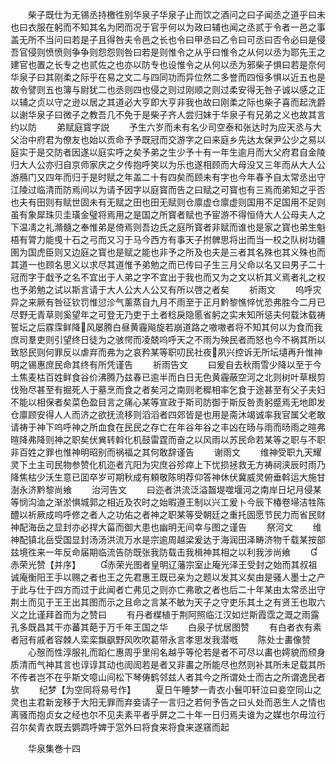 <!-- { "loadSidebar": true } -->
　　柴子既仕为无锡丞持檄徃别华泉子华泉子止而饮之酒问之曰子闻丞之道乎曰未也曰衣服在躬而不知其名为罔而况于官乎何以为政曰辅也闻之丞贰于令者一邑之事盖无所不当问曰若是子且得咎夫令邑之长也令曰甲丞曰乙令曰可丞曰否令必曰是侵吾官侵则愤愤则争争则怨怨则咎曰若是则惟令之从乎曰惟令之从何以丞为耶先王之建官也置之长专之也贰佐之也亦以防专也设惟令之从何以丞为邪柴子惧曰若是奈何华泉子曰其刚柔之际乎在易之文二与四同功而异位然二多誉而四恒多惧以近五也是故令譬则五也簿与尉犹二也丞则四也侵之则过刚顺之则过柔安得无咎子诚以感之正以辅之贞以守之逊以居之其道必大亨即大亨非我也故曰刚柔之际也柴子喜而起洗爵以谢华泉子曰微子之教吾几不免于是柴子齐人尝归妹于华泉子有兄弟之义也故其言约以防
　　弟赋庭寳字説
　　予生六岁而未有名少司空泰和张达时为应天丞与大父治中府君为僚友也始以贡命予予既冠而交游字之曰来庭乡先达太保尹公少之易以庭实于是交防者因遂以庭实呼之矣予弟之生少予十有一年生逾月而大父府君自金陵归大人公亦归自京师家庆之夕传抱呼笑以为乐也遂相顾而大母没又三年而从大人公游鴈门又四年而归于是时赋之年盖二十有四矣而顾未有字也今年春予自太常丞出守江陵过临清而防焉间以为请予因字以庭寳而告之曰赋之可寳也有三焉而弟知之乎否也夫有田则有赋世固未有无赋之田也田无赋则仓廪虚仓廪虚则国用不足国用不足则虽有象犀珠贝圭璜金璧将焉用之是国之所寳者赋也予宦游不得恒侍大人公母夫人之下温凊之礼滫髓之奉惟弟是倚焉则吾边氏之庭所寳者非赋而谁也是家之寳也弟生魁梧有膂力能曵十石之弓而又习于马今西方有事天子拊髀思将出而当一校之队树功疆圉为国虎臣则又边庭之寳也是赋之能也非予之所及也夫是三者其名殊也其义殊也而其道一也顾名思义以求尽其道惟予弟勉之而已传曰子生三月父命以名又曰男子二十冠而字于戱予之名不宜出于人弟之字不宜出于我也而又为之文以析其义焉者礼之权也予弟勉之试以斯言请于大人公大人公又有所以啓之者矣
　　祈雨文
　　呜呼灾异之来厥有咎征钦罚惟愆沴气薰蒸自九月不雨至于正月黔黎憔悴忧恐弗胜今二月已尽野无青草则奚望年之可登无乃吏于土者稔戾隐慝省躬之实未知所惩夫何载沐载祷誓坛之后霡霂鲜降风屡腾白昼黄霾飚旋若崩道路之嗷嗷者将不知其何以为食而我庶司羣吏则引望终日徒为之骇愕而凌兢呜呼天之不雨为殃民者而怒也今不祸其所以致怒民则何罪反以虐弃而弗为之哀矜某等职叨民社夜夙兴控诉无所坛壝再升惟神明之锡惠庶民命其终有所凭谨告
　　祈雨告文
　　曰爰自去秋雨雪少降以至于今土焦麦枯百姓鲜食谷价沸腾乃兹春已逾半而白日无色黄霾蔽空河之北则树叶草根剪伐殆尽甚至有掘死人于墓烹而食之者矣河之南则老穉相率乞食于途甚至有父子夫妇不能以相保者矣菜色盈目言之痛心某等宣政于斯司防御于斯反咎责躬蹙焉无地即发仓廪顾安得人人而济之欲抚流移则滔滔者四郊皆是也用是斋沐竭诚率我官属父老敢请祷于神下呜呼神之所血食在民民之存亡在年谷年谷之丰凶在旸与雨而旸雨之暄弗暄降弗降则神之职矣伏兾转斡化机鼓雷霆而奋之以风雨以苏民命若某等之职与不职非百姓之罪也惟神明昭别而祸福之其何敢辞谨告
　　谢雨文
　　维神受职九天耀灵下土主司民物参赞化机迩者亢阳为灾庶谷殄瘁上下忧损拯救无方祷祠浃辰时雨乃降焦枯少沃生意已囬卒岁可期秋成有頼敬陈明荐仰答神休伏冀威灵俯垂斡运大施甘澍永济黔黎尚飨
　　治河告文
　　曰迩者洪流泛溢齧堤噬堰河之南岸日圮月侵某等悯沟洫之渐淤惧城郭之相近及农时之始暇遵王制以兴工爰卜今辰下椿卷埽洁牲陈醴以祈厥成呜呼修之者人之功佑之者神之职某等受朝廷之重托固愿节民力而省民财神配海岳之显封亦必捍大菑而御大患也幽明无间幸与图之谨告
　　祭河文
　　维神配镇北岳受国显封汤汤洪流万水是宗逾周越梁爰达于海润田泽畴济物千载某按部兹境徃来一年反命届期临流告防既张我防载击我楫神其相之以利我涉尚飨
　　赤荣光赞【并序】
　　赤荣光图者皇明辽藩宗室止庵光泽王受封之始而其叔祖诚庵衡阳王手以赐之者也王之先君惠王既已亲为之题以发其义矣由是骚人墨士之产于此与仕于四方而过于此闻者亡弗见之则亦亡弗歌之者也后二十年某由太常丞出守荆土而见于王王出其图而示之且命之言某不敏为天子之守吏乐其土之有贤王也取六义之比谨拜首而为之赞曰
　　有丹者楳植于荆阿照临江汉如烂斯霞霑之溉之雨露孔多既昌其干亦蕃其葩于万千年王国之华
　　白泉子忧居图赞
　　有白者衣有素者冠有戚者容棘人栾栾飘飖野风吹吹葛带永言孝思发我潜嘅
　　陈处士畵像赞
　　心慤而性淳服礼而蹈仁惠周乎里闬名越乎等伦若是者不可尽以畵也嫮貌而颀身质清而气神其言也谆谆其动也訚訚若是者又非畵之所能尽也然则补其所未足载其所不传者岂不在乎斯文噫山间松下琴俦鹤邻兹人者其今之所谓处士而古之所谓逸民者欤
　　纪梦【为空同将易号作】
　　夏日午睡梦一青衣小鬟叩轩泣曰妾空同山之灵也主君新宠移于大阳无罪而弃妾请子一言归之若何予告之曰乆处而恶生人之情也离骚而抱贞女之经也尔不见夫素平者乎屏之二十年一日归焉夫谁为之媒也尔毋泣行召尔矣青衣既去鹦鹉呼婢于窓外曰将食来将食来遂窹而起















　　华泉集巻十四
